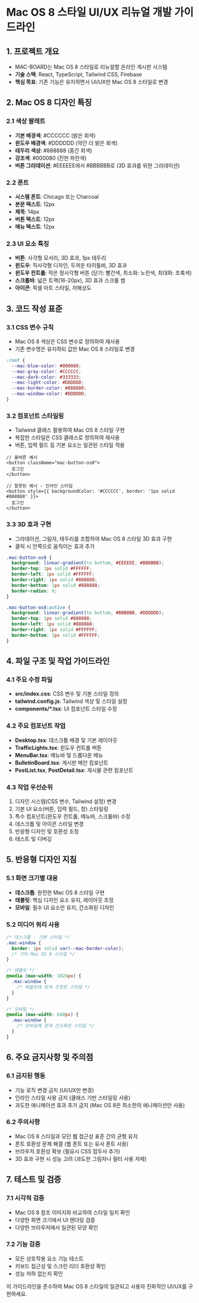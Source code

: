 # Mac OS 8 스타일 UI/UX 리뉴얼 개발 가이드라인

## 1. 프로젝트 개요

- MAC-BOARD는 Mac OS 8 스타일로 리뉴얼할 온라인 게시판 시스템
- **기술 스택**: React, TypeScript, Tailwind CSS, Firebase
- **핵심 목표**: 기존 기능은 유지하면서 UI/UX만 Mac OS 8 스타일로 변경

## 2. Mac OS 8 디자인 특징

### 2.1 색상 팔레트
- **기본 배경색**: #CCCCCC (밝은 회색)
- **윈도우 배경색**: #DDDDDD (약간 더 밝은 회색)
- **테두리 색상**: #888888 (중간 회색)
- **강조색**: #000080 (진한 파란색)
- **버튼 그라데이션**: #EEEEEE에서 #BBBBBB로 (3D 효과를 위한 그라데이션)

### 2.2 폰트
- **시스템 폰트**: Chicago 또는 Charcoal
- **본문 텍스트**: 12px
- **제목**: 14px
- **버튼 텍스트**: 12px
- **메뉴 텍스트**: 12px

### 2.3 UI 요소 특징
- **버튼**: 사각형 모서리, 3D 효과, 1px 테두리
- **윈도우**: 직사각형 디자인, 두꺼운 타이틀바, 3D 효과
- **윈도우 컨트롤**: 작은 정사각형 버튼 (닫기: 빨간색, 최소화: 노란색, 최대화: 초록색)
- **스크롤바**: 넓은 트랙(16-20px), 3D 효과 스크롤 썸
- **아이콘**: 픽셀 아트 스타일, 저해상도

## 3. 코드 작성 표준

### 3.1 CSS 변수 규칙
- Mac OS 8 색상은 CSS 변수로 정의하여 재사용
- 기존 변수명은 유지하되 값만 Mac OS 8 스타일로 변경
```css
:root {
  --mac-blue-color: #000080;
  --mac-gray-color: #CCCCCC;
  --mac-dark-color: #333333;
  --mac-light-color: #DDDDDD;
  --mac-border-color: #888888;
  --mac-window-color: #DDDDDD;
}
```

### 3.2 컴포넌트 스타일링
- Tailwind 클래스 활용하여 Mac OS 8 스타일 구현
- 복잡한 스타일은 CSS 클래스로 정의하여 재사용
- 버튼, 입력 필드 등 기본 요소는 일관된 스타일 적용

```tsx
// 올바른 예시
<button className="mac-button-os8">
  로그인
</button>

// 잘못된 예시 - 인라인 스타일
<button style={{ backgroundColor: '#CCCCCC', border: '1px solid #888888' }}>
  로그인
</button>
```

### 3.3 3D 효과 구현
- 그라데이션, 그림자, 테두리를 조합하여 Mac OS 8 스타일 3D 효과 구현
- 클릭 시 안쪽으로 움직이는 효과 추가

```css
.mac-button-os8 {
  background: linear-gradient(to bottom, #EEEEEE, #BBBBBB);
  border-top: 1px solid #FFFFFF;
  border-left: 1px solid #FFFFFF;
  border-right: 1px solid #888888;
  border-bottom: 1px solid #888888;
  border-radius: 0;
}

.mac-button-os8:active {
  background: linear-gradient(to bottom, #BBBBBB, #DDDDDD);
  border-top: 1px solid #888888;
  border-left: 1px solid #888888;
  border-right: 1px solid #FFFFFF;
  border-bottom: 1px solid #FFFFFF;
}
```

## 4. 파일 구조 및 작업 가이드라인

### 4.1 주요 수정 파일
- **src/index.css**: CSS 변수 및 기본 스타일 정의
- **tailwind.config.js**: Tailwind 색상 및 스타일 설정
- **components/*.tsx**: UI 컴포넌트 스타일 수정

### 4.2 주요 컴포넌트 작업
- **Desktop.tsx**: 데스크톱 배경 및 기본 레이아웃
- **TrafficLights.tsx**: 윈도우 컨트롤 버튼
- **MenuBar.tsx**: 메뉴바 및 드롭다운 메뉴
- **BulletinBoard.tsx**: 게시판 메인 컴포넌트
- **PostList.tsx**, **PostDetail.tsx**: 게시물 관련 컴포넌트

### 4.3 작업 우선순위
1. 디자인 시스템(CSS 변수, Tailwind 설정) 변경
2. 기본 UI 요소(버튼, 입력 필드, 창) 스타일링
3. 특수 컴포넌트(윈도우 컨트롤, 메뉴바, 스크롤바) 수정
4. 데스크톱 및 아이콘 스타일 변경
5. 반응형 디자인 및 호환성 조정
6. 테스트 및 디버깅

## 5. 반응형 디자인 지침

### 5.1 화면 크기별 대응
- **데스크톱**: 완전한 Mac OS 8 스타일 구현
- **태블릿**: 핵심 디자인 요소 유지, 레이아웃 조정
- **모바일**: 필수 UI 요소만 유지, 간소화된 디자인

### 5.2 미디어 쿼리 사용
```css
/* 데스크톱 - 기본 스타일 */
.mac-window {
  border: 1px solid var(--mac-border-color);
  /* 기타 Mac OS 8 스타일 */
}

/* 태블릿 */
@media (max-width: 1024px) {
  .mac-window {
    /* 태블릿에 맞게 조정된 스타일 */
  }
}

/* 모바일 */
@media (max-width: 640px) {
  .mac-window {
    /* 모바일에 맞게 간소화된 스타일 */
  }
}
```

## 6. 주요 금지사항 및 주의점

### 6.1 금지된 행동
- 기능 로직 변경 금지 (UI/UX만 변경)
- 인라인 스타일 사용 금지 (클래스 기반 스타일링 사용)
- 과도한 애니메이션 효과 추가 금지 (Mac OS 8은 최소한의 애니메이션만 사용)

### 6.2 주의사항
- Mac OS 8 스타일과 모던 웹 접근성 표준 간의 균형 유지
- 폰트 호환성 문제 해결 (웹 폰트 또는 유사 폰트 사용)
- 브라우저 호환성 확보 (필요시 CSS 접두사 추가)
- 3D 효과 구현 시 성능 고려 (과도한 그림자나 필터 사용 자제)

## 7. 테스트 및 검증

### 7.1 시각적 검증
- Mac OS 8 참조 이미지와 비교하여 스타일 일치 확인
- 다양한 화면 크기에서 UI 렌더링 검증
- 다양한 브라우저에서 일관된 모양 확인

### 7.2 기능 검증
- 모든 상호작용 요소 기능 테스트
- 키보드 접근성 및 스크린 리더 호환성 확인
- 성능 저하 없는지 확인

이 가이드라인을 준수하여 Mac OS 8 스타일의 일관되고 사용자 친화적인 UI/UX를 구현하세요. 